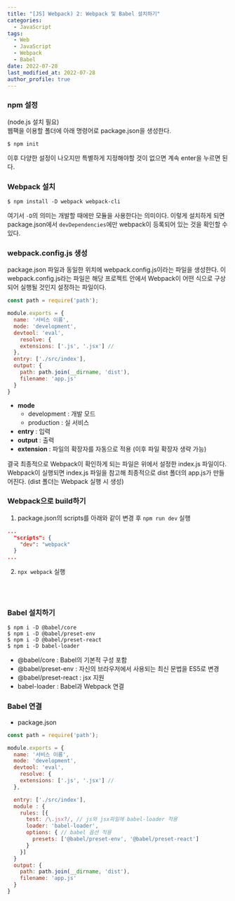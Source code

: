 ```yaml
---
title: "[JS] Webpack) 2: Webpack 및 Babel 설치하기"
categories:
  - JavaScript
tags: 
  - Web
  - JavaScript
  - Webpack
  - Babel
date: 2022-07-28
last_modified_at: 2022-07-28
author_profile: true
---
```


### npm 설정

(node.js 설치 필요)  
웹팩을 이용할 폴더에 아래 명령어로 package.json을 생성한다.

```
$ npm init
```
이후 다양한 설정이 나오지만 특별하게 지정해야할 것이 없으면 계속 enter을 누르면 된다.

### Webpack 설치

```
$ npm install -D webpack webpack-cli
```

여기서 `-D`의 의미는 개발할 때에만 모듈을 사용한다는 의미이다. 이렇게 설치하게 되면 package.json에서 `devDependencies`에만 webpack이 등록되어 있는 것을 확인할 수 있다.

### webpack.config.js 생성

package.json 파일과 동일한 위치에 webpack.config.js이라는 파일을 생성한다. 이 webpack.config.js라는 파일은 해당 프로젝트 안에서 Webpack이 어떤 식으로 구상되어 실행될 것인지 설정하는 파일이다. 

```js
const path = require('path');

module.exports = {
  name: '서비스 이름',
  mode: 'development',
  devtool: 'eval',
    resolve: {
    extensions: ['.js', '.jsx'] // 
  },
  entry: ['./src/index'],
  output: {
    path: path.join(__dirname, 'dist'),
    filename: 'app.js'
  }
}
```
- **mode**
  - development : 개발 모드
  - production : 실 서비스
- **entry** : 입력
- **output** : 출력
- **extension** : 파일의 확장자를 자동으로 적용 (이후 파일 확장자 생략 가능)

결국 최종적으로 Webpack이 확인하게 되는 파일은 위에서 설정한 index.js 파일이다. Webpack이 실행되면 index.js 파일을 참고해 최종적으로 dist 폴더의 app.js가 만들어진다. (dist 폴더는 Webpack 실행 시 생성)

### Webpack으로 build하기

1. package.json의 scripts를 아래와 같이 변경 후 `npm run dev` 실행

```json
...
  "scripts": {
    "dev": "webpack"
  }
...
```

2. `npx webpack` 실행


<br/>

<br/>

### Babel 설치하기

```
$ npm i -D @babel/core
$ npm i -D @babel/preset-env
$ npm i -D @babel/preset-react
$ npm i -D babel-loader
```
- @babel/core : Babel의 기본적 구성 포함
- @babel/preset-env : 자신의 브라우저에서 사용되는 최신 문법을 ES5로 변경
- @babel/preset-react : jsx 지원
- babel-loader : Babel과 Webpack 연결


### Babel 연결

- package.json

```js
const path = require('path');

module.exports = {
  name: '서비스 이름',
  mode: 'development',
  devtool: 'eval',
    resolve: {
    extensions: ['.js', '.jsx'] // 
  },

  entry: ['./src/index'],
  module : {
    rules: [{
      test: /\.jsx?/, // js와 jsx파일에 babel-loader 적용
      loader: 'babel-loader',
      options: { // babel 옵션 적용
        presets: ['@babel/preset-env', '@babel/preset-react']
      }
    }]
  }
  output: {
    path: path.join(__dirname, 'dist'),
    filename: 'app.js'
  }
}
```